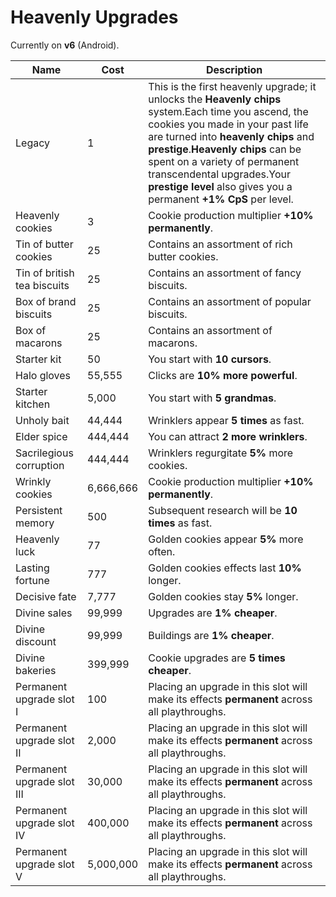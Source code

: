 # Heavenly Upgrades

Currently on <b>v6</b> (Android).

Name | Cost | Description
------------- | ------------- | -----
Legacy | 1 | This is the first heavenly upgrade; it unlocks the <b>Heavenly chips</b> system.<line></line>Each time you ascend, the cookies you made in your past life are turned into <b>heavenly chips</b> and <b>prestige</b>.<line></line><b>Heavenly chips</b> can be spent on a variety of permanent transcendental upgrades.<line></line>Your <b>prestige level</b> also gives you a permanent <b>+1% CpS</b> per level.
Heavenly cookies | 3 | Cookie production multiplier <b>+10% permanently</b>.
Tin of butter cookies | 25 | Contains an assortment of rich butter cookies.
Tin of british tea biscuits | 25 | Contains an assortment of fancy biscuits.
Box of brand biscuits | 25 | Contains an assortment of popular biscuits.
Box of macarons | 25 | Contains an assortment of macarons.
Starter kit | 50 | You start with <b>10 cursors</b>.
Halo gloves | 55,555 | Clicks are <b>10% more powerful</b>.
Starter kitchen | 5,000 | You start with <b>5 grandmas</b>.
Unholy bait | 44,444 | Wrinklers appear <b>5 times</b> as fast.
Elder spice | 444,444 | You can attract <b>2 more wrinklers</b>.
Sacrilegious corruption | 444,444 | Wrinklers regurgitate <b>5%</b> more cookies.
Wrinkly cookies | 6,666,666 | Cookie production multiplier <b>+10% permanently</b>.
Persistent memory | 500 | Subsequent research will be <b>10 times</b> as fast.
Heavenly luck | 77 | Golden cookies appear <b>5%</b> more often.
Lasting fortune | 777 | Golden cookies effects last <b>10%</b> longer.
Decisive fate | 7,777 | Golden cookies stay <b>5%</b> longer.
Divine sales | 99,999 | Upgrades are <b>1% cheaper</b>.
Divine discount | 99,999 | Buildings are <b>1% cheaper</b>.
Divine bakeries | 399,999 | Cookie upgrades are <b>5 times cheaper</b>.
Permanent upgrade slot I | 100 | Placing an upgrade in this slot will make its effects <b>permanent</b> across all playthroughs.
Permanent upgrade slot II | 2,000 | Placing an upgrade in this slot will make its effects <b>permanent</b> across all playthroughs.
Permanent upgrade slot III | 30,000 | Placing an upgrade in this slot will make its effects <b>permanent</b> across all playthroughs.
Permanent upgrade slot IV | 400,000 | Placing an upgrade in this slot will make its effects <b>permanent</b> across all playthroughs.
Permanent upgrade slot V | 5,000,000 | Placing an upgrade in this slot will make its effects <b>permanent</b> across all playthroughs.
